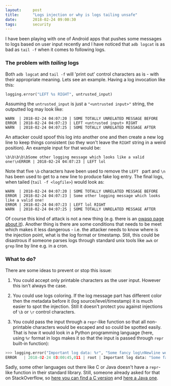 ```yaml
---
layout:     post
title:      "Logs injection or why is logs tailing unsafe"
date:       2018-02-24 09:00:30
tags:       security
---
```


I have been playing with one of Android apps that pushes some messages to logs based on user input recently and I have noticed that `adb logcat` is as bad as `tail -f` when it comes to following logs.

### The problem with _tailing_ logs

Both `adb logcat` and `tail -f` will 'print out' control characters as is - with their appropriate meaning. Lets see an example. Having a log invocation like this:

```python
logging.error("LEFT %s RIGHT", untrusted_input)
```

Assuming the `untrusted_input` is just a `"<untrusted input>"` string, the outputted log may look like:

```
WARN  | 2018-02-24 04:07:20 | SOME TOTALLY UNRELATED MESSAGE BEFORE
ERROR | 2018-02-24 04:07:23 | LEFT <untrusted input> RIGHT
WARN  | 2018-02-24 04:07:25 | SOME TOTALLY UNRELATED MESSAGE AFTER
```

An attacker could spoof this log into another one and then create a new log line to keep things consistent (so they won't leave the `RIGHT` string in a weird position). An example input for that would be:

```
\b\b\b\b\bSome other logging message which looks like a valid one!\nERROR | 2018-02-24 04:07:23 | LEFT lol
```

Note that five `\b` characters have been used to remove the `LEFT ` part and `\n` has been used to get to a new line to produce fake log entry. The final logs, when tailed (`tail -f <logfile>`) would look as:

```
WARN  | 2018-02-24 04:07:20 | SOME TOTALLY UNRELATED MESSAGE BEFORE
ERROR | 2018-02-24 04:07:23 | Some other logging message which looks like a valid one!
ERROR | 2018-02-24 04:07:23 | LEFT lol RIGHT
WARN  | 2018-02-24 04:07:25 | SOME TOTALLY UNRELATED MESSAGE AFTER
```

Of course this kind of attack is not a new thing (e.g. there is an [owasp page about it](https://www.owasp.org/index.php/Log_Injection)). Another thing is there are some conditions that needs to be meet which makes it less dangerous - i.e. the attacker needs to know where is the injection point, what is the log format or timestamp. Still, this could be disastrous if someone parses logs through standard unix tools like `awk` or `grep` line by line e.g. in a cron.

### What to do?

There are some ideas to prevent or stop this issue:

1. You could accept only printable characters as the user input. However this isn't always the case.

2. You could use logs coloring. If the log message part has different color then the metadata before it (log source/level/timestamp) it is much easier to spot the injection. Still it doesn't protect you against injections of `\b` or `\r` control characters.

3. You could pass the input through a `repr`-like function so that all non-printable characters would be escaped and so could be spotted easily. That is how it would look in a Python programming language (here, using `%r` format in logs makes it so that the input is passed through `repr` built-in function):

```python
>>> logging.error("Important log data: %r", "Some fancy log\nNewline won't pass; neither will \r\b\b\b\b\b")
ERROR   | 2018-02-24 03:00:45,011 | root | Important log data: "Some fancy log\nNewline won't pass; neither will \r\x08\x08\x08\x08\x08"
```

Sadly, some other languages out there like C or Java doesn't have a `repr`-like function in their standard library. Still, someone already asked for that on StackOverflow, so [here you can find a C version](https://stackoverflow.com/questions/11601703/python-style-repr-for-char-buffer-in-c) and [here a Java one](https://stackoverflow.com/questions/1350397/java-equivalent-of-python-repr).
